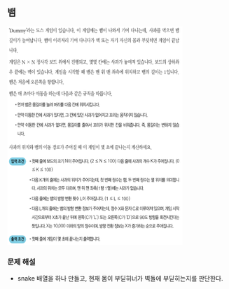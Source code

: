 ## 뱀
<div>
    <img src="image1.PNG" width="400" height="500">
</div>

### 문제 해설
- snake 배열을 하나 만들고, 현재 몸이 부딛히너가 벽돌에 부딛히는지를 판단한다.